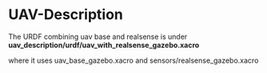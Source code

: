 # UAV-Description

The URDF combining uav base and realsense is under **uav_description/urdf/uav_with_realsense_gazebo.xacro** 

where it uses uav_base_gazebo.xacro and sensors/realsense_gazebo.xacro
